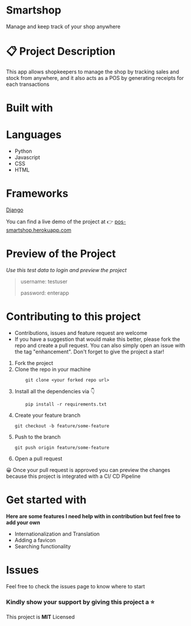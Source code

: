 # Smartshop

Manage and keep track of your shop anywhere

# 📋 Project Description

This app allows shopkeepers to manage the shop by tracking sales and stock from anywhere, and it also acts as a POS by generating receipts for each transactions

# Built with

# Languages

- Python
- Javascript
- CSS
- HTML

# Frameworks

[Django](https://djangoproject.com)

You can find a live demo of the project at 👉 [pos-smartshop.herokuapp.com](https://pos-smartshop.herokuapp.com)

# Preview of the Project

_Use this test data to login and preview the project_

> username: testuser
>
> password: enterapp

# Contributing to this project

- Contributions, issues and feature request are welcome
- If you have a suggestion that would make this better, please fork the repo and create a pull request. You can also simply open an issue with the tag "enhancement". Don't forget to give the project a star!

1. Fork the project
2. Clone the repo in your machine
   ```git
       git clone <your forked repo url>
   ```
3. Install all the dependencies via 👇
   ```pip
       pip install -r requirements.txt
   ```
4. Create your feature branch
   ```git
   git checkout -b feature/some-feature
   ```
5. Push to the branch
   ```git
   git push origin feature/some-feature
   ```
6. Open a pull request

😀 Once your pull request is approved you can preview the changes because this project is integrated with a CI/ CD Pipeline

# Get started with

**Here are some features I need help with in contribution but feel free to add your own**

- Internationalization and Translation
- Adding a favicon
- Searching functionality

# Issues

Feel free to check the issues page to know where to start

### Kindly show your support by giving this project a ⭐

This project is **MIT** Licensed

